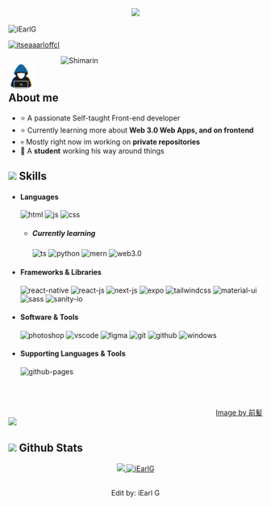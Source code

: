 <p align="center" ><img src="https://user-images.githubusercontent.com/91045673/213135097-570e6a16-b9be-4fac-b484-5f7feb3a4809.png"></p>

<p align="left"> <img src="https://komarev.com/ghpvc/?username=iEarlG&color=blue" alt="iEarlG" /> </p>
<div>
<p align="left"> <a href="https://twitter.com/itseaaarloffcl" target="blank"><img src="https://img.shields.io/twitter/follow/itseaaarloffcl?logo=twitter&style=for-the-badge" alt="itseaaarloffcl" /></a> </p>

<img align="right" width="400" alt="Shimarin" src="https://i.imgur.com/aNBi8Jf.png"/>

## <picture><img src ="https://raw.githubusercontent.com/0xabdulkhalid/0xabdulkhalid/main/assets/mdImages/about_me.gif" width = 50px></picture> **About me**
  
- ⭐ A passionate Self-taught Front-end developer
- ⭐ Currently learning more about **Web 3.0 Web Apps, and on frontend**
- 💀 Mostly right now im working on **private repositories**
- 👾 A **student** working his way around things
  
## <img src="https://camo.githubusercontent.com/beb64ff21c883e318e4f5db5231c2ba4175705bea1c9249e82a41ab375db4f75/68747470733a2f2f6d65646961322e67697068792e636f6d2f6d656469612f51737347456d706b79454f684243623765312f67697068792e6769663f6369643d656366303565343761306e336769316266716e74716d6f62386739616964316f796a327772336473336d67373030626c267269643d67697068792e676966" width ="25"><b> Skills</b>
  
- <h4> Languages </h4>
  <img src = "https://img.shields.io/badge/HTML5-E34F26?style=for-the-badge&logo=html5&logoColor=white" alt = "html" />
  <img src = "https://img.shields.io/badge/JavaScript-323330?style=for-the-badge&logo=javascript&logoColor=F7DF1E" alt = "js" />
  <img src = "https://img.shields.io/badge/CSS3-1572B6?style=for-the-badge&logo=css3&logoColor=white" alt = "css" />
  
  - <h5> Currently learning </h5>
    <img src = "https://img.shields.io/badge/TypeScript-007ACC?style=for-the-badge&logo=typescript&logoColor=white" alt = "ts" />
    <img src = "https://img.shields.io/badge/python-%23ED8B00.svg?style=for-the-badge&logo=python&logoColor=white" alt = "python" />
    <img src = "https://img.shields.io/badge/mern-%23ED8B00.svg?style=for-the-badge&logo=mern&logoColor=white" alt = "mern" />
    <img src = "https://img.shields.io/badge/web3-%23ED8B00.svg?style=for-the-badge&logo=web3&logoColor=white" alt = "web3.0" />
  
- <h4> Frameworks & Libraries </h4>
  <img src = "https://img.shields.io/badge/react_native-%2320232a.svg?style=for-the-badge&logo=react&logoColor=%2361DAFB" alt = "react-native" />
  <img src = "https://img.shields.io/badge/react_js-%2320232a.svg?style=for-the-badge&logo=react&logoColor=%2361DAFB" alt = "react-js" />
  <img src = "https://img.shields.io/badge/next_js-%2320232a.svg?style=for-the-badge&logo=nextjs&logoColor=%2361DAFB" alt = "next-js" />
  <img src = "https://img.shields.io/badge/expo-1C1E24?style=for-the-badge&logo=expo&logoColor=#D04A37" alt = "expo" />
  <img src = "https://img.shields.io/badge/tailwindcss-%23563D7C.svg?style=for-the-badge&logo=tailwindcss&logoColor=white" alt = "tailwindcss" />
  <img src = "https://img.shields.io/badge/material_ui-%23563D7C.svg?style=for-the-badge&logo=materialui&logoColor=white" alt = "material-ui" />
  <img src = "https://img.shields.io/badge/Sass-%23563D7C.svg?style=for-the-badge&logo=sass&logoColor=white" alt = "sass" />
  <img src = "https://img.shields.io/badge/sanity_io-%23563D7C.svg?style=for-the-badge&logo=sanityio&logoColor=white" alt = "sanity-io" />
  
- <h4> Software & Tools </h4>
  <img src = "https://img.shields.io/badge/adobe%20photoshop-%2331A8FF.svg?style=for-the-badge&logo=adobe%20photoshop&logoColor=white" alt = "photoshop" />
  <img src = "https://img.shields.io/badge/Visual%20Studio%20Code-0078d7.svg?style=for-the-badge&logo=visual-studio-code&logoColor=white" alt = "vscode" />
  <img src = "https://img.shields.io/badge/figma-%23F24E1E.svg?style=for-the-badge&logo=figma&logoColor=white" alt = "figma" />
  <img src = "https://img.shields.io/badge/git-%23F05033.svg?style=for-the-badge&logo=git&logoColor=white" alt = "git" />
  <img src = "https://img.shields.io/badge/github-%23F05033.svg?style=for-the-badge&logo=github&logoColor=white" alt = "github" />
  <img src = "https://img.shields.io/badge/windows-%23F05033.svg?style=for-the-badge&logo=windows&logoColor=white" alt = "windows" />
  
- <h4> Supporting Languages & Tools </h4>
  <img src = "https://img.shields.io/badge/GitHub%20Pages-%23327FC7.svg?style=for-the-badge&logo=github&logoColor=white" alt = "github-pages" />
  
  </br></br>
  
<div align="right">
<a href="https://www.pixiv.net/en/users/35069640">Image by 前髪</a>
  </div>
  </div>
<img src="https://user-images.githubusercontent.com/73097560/115834477-dbab4500-a447-11eb-908a-139a6edaec5c.gif">

## <img src="https://camo.githubusercontent.com/c0a1ff533f2a741658eb8a0551bd70fb541825ef55f07e8c761aa2795d2e0dfd/68747470733a2f2f6d656469612e67697068792e636f6d2f6d656469612f6959384352426451584f444a5343455249722f67697068792e676966" width="35"><b> Github Stats </b>
<div align="center">
  
<a href="https://github.com/iEarlG/">
  <img src="https://github-readme-stats.vercel.app/api?username=iEarlG&show_icons=true&bg_color=00000000&theme=tokyonight" width="450" />
  <img src="https://github-readme-stats.vercel.app/api/top-langs/?username=iEarlG&show_icons=true&bg_color=00000000&theme=tokyonight" width="320" alt="iEarlG"/>
</a>
  
</div>

<br>
<p align="center">Edit by: iEarl G</p>
